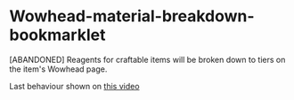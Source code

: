 # Wowhead-material-breakdown-bookmarklet
[ABANDONED] Reagents for craftable items will be broken down to tiers on the item's Wowhead page.

Last behaviour shown on [this video](https://www.youtube.com/watch?v=b-v-R7hbA0c&list=UUcq9btmydccofWQOrz_hhXA)
